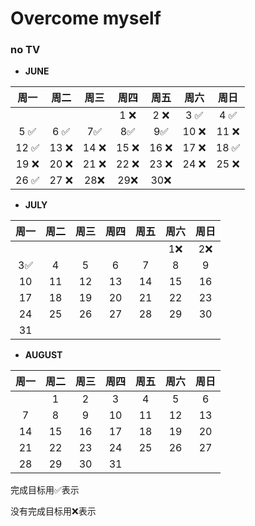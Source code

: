 # Overcome myself

### no TV

- **JUNE**

|周一|周二|周三|周四|周五|周六|周日|
|:---:|:---:|:---:|:---:|:---:|:---:|:---:|
||||1 :x:|2 :x:|3 :white_check_mark:|4 :white_check_mark:|
|5 :white_check_mark:|6 :white_check_mark:|7:white_check_mark:|8:white_check_mark:|9:white_check_mark:|10 :x:|11 :x:|
|12 :white_check_mark:|13 :x:|14 :x:|15 :x:|16 :x:|17 :x:|18 :white_check_mark:|
|19 :x:|20 :x:|21 :x:|22 :x:|23 :x:|24 :x:|25 :x:|
|26 :white_check_mark:|27 :x:|28:x:|29:x:|30:x:|||

- **JULY**

|周一|周二|周三|周四|周五|周六|周日|
|:---:|:---:|:---:|:---:|:---:|:---:|:---:|
||||||1:x:|2:x:|
|3:white_check_mark:|4|5|6|7|8|9|
|10|11|12|13|14|15|16|
|17|18|19|20|21|22|23|
|24|25|26|27|28|29|30|
|31|||||||

- **AUGUST**

|周一|周二|周三|周四|周五|周六|周日|
|:---:|:---:|:---:|:---:|:---:|:---:|:---:|
||1|2|3|4|5|6|
|7|8|9|10|11|12|13|
|14|15|16|17|18|19|20|
|21|22|23|24|25|26|27|
|28|29|30|31||||


完成目标用:white_check_mark:表示

没有完成目标用:x:表示
